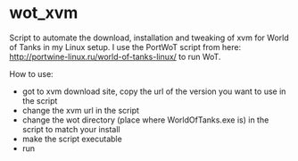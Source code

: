 # wot_xvm
Script to automate the download, installation and tweaking of xvm for World of Tanks in my Linux setup.
I use the PortWoT script from here: http://portwine-linux.ru/world-of-tanks-linux/
to run WoT. 

How to use:
- got to xvm download site, copy the url of the version you want to use in the script
- change the xvm url in the script
- change the wot directory (place where WorldOfTanks.exe is) in the script to match your install
- make the script executable
- run


